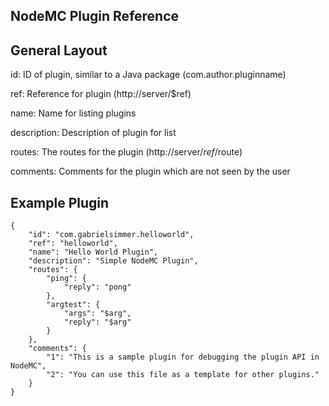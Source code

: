 NodeMC Plugin Reference 
---

## General Layout

id: ID of plugin, similar to a Java package (com.author.pluginname)

ref: Reference for plugin (http://server/$ref)

name: Name for listing plugins

description: Description of plugin for list

routes: The routes for the plugin (http://server/$ref/$route)

comments: Comments for the plugin which are not seen by the user

## Example Plugin

```
{
	"id": "com.gabrielsimmer.helloworld",
	"ref": "helloworld",
	"name": "Hello World Plugin",
	"description": "Simple NodeMC Plugin",
	"routes": {
		"ping": {
			"reply": "pong"
		},
		"argtest": {
			"args": "$arg",
			"reply": "$arg"
		}
	},
	"comments": {
		"1": "This is a sample plugin for debugging the plugin API in NodeMC",
		"2": "You can use this file as a template for other plugins."
	}
}
```